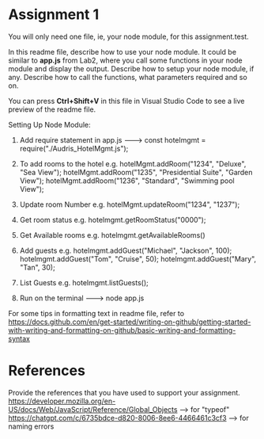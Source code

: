 # Assignment 1

You will only need one file, ie, your node module, for this assignment.test.

In this readme file, describe how to use your node module. It could be similar to **app.js** from Lab2, where you call some functions in your node module and display the output. Describe how to setup your node module, if any. Describe how to call the functions, what parameters required and so on.

You can press **Ctrl+Shift+V** in this file in Visual Studio Code to see a live preview of the readme file.

Setting Up Node Module:

1) Add require statement in app.js ---> const hotelmgmt = require("./Audris_HotelMgmt.js"); 

2) To add rooms to the hotel
e.g. 
hotelMgmt.addRoom("1234", "Deluxe", "Sea View");
hotelMgmt.addRoom("1235", "Presidential Suite", "Garden View");
hotelMgmt.addRoom("1236", "Standard", "Swimming pool View");

3) Update room Number
e.g.
hotelMgmt.updateRoom("1234", "1237");

4) Get room status
e.g.
hotelmgmt.getRoomStatus("0000");

5) Get Available rooms
e.g.
hotelmgmt.getAvailableRooms()

6) Add guests
e.g.
hotelmgmt.addGuest("Michael", "Jackson", 100);
hotelmgmt.addGuest("Tom", "Cruise", 50);
hotelmgmt.addGuest("Mary", "Tan", 30);

7) List Guests
e.g.
hotelmgmt.listGuests();

8) Run on the terminal ---> node app.js




For some tips in formatting text in readme file, refer to https://docs.github.com/en/get-started/writing-on-github/getting-started-with-writing-and-formatting-on-github/basic-writing-and-formatting-syntax

# References
Provide the references that you have used to support your assignment. 
https://developer.mozilla.org/en-US/docs/Web/JavaScript/Reference/Global_Objects --> for "typeof"
https://chatgpt.com/c/6735bdce-d820-8006-8ee6-4466461c3cf3 --> for naming errors